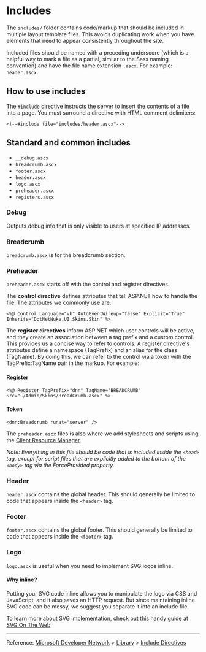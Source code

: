 # Includes

The `includes/` folder contains code/markup that should be included in multiple layout template files. This avoids duplicating work when you have elements that need to appear consistently throughout the site.

Included files should be named with a preceding underscore (which is a helpful way to mark a file as a partial, similar to the Sass naming convention) and have the file name extension `.ascx`. For example: `header.ascx`.

## How to use includes

The `#include` directive instructs the server to insert the contents of a file into a page. You must surround a directive with HTML comment delimiters:

```
<!--#include file="includes/header.ascx"-->
```

## Standard and common includes

- `__debug.ascx`
- `breadcrumb.ascx`
- `footer.ascx`
- `header.ascx`
- `logo.ascx`
- `preheader.ascx`
- `registers.ascx`

### Debug

Outputs debug info that is only visible to users at specified IP addresses.

### Breadcrumb

`breadcrumb.ascx` is for the breadcrumb section.

### Preheader

`preheader.ascx` starts off with the control and register directives.

The **control directive** defines attributes that tell ASP.NET how to handle the file. The attributes we commonly use are:

```
<%@ Control Language="vb" AutoEventWireup="false" Explicit="True" Inherits="DotNetNuke.UI.Skins.Skin" %>
```

The **register directives** inform ASP.NET which user controls will be active, and they create an association between a tag prefix and a custom control. This provides us a concise way to refer to controls. A register directive's attributes define a namespace (TagPrefix) and an alias for the class (TagName). By doing this, we can refer to the control via a token with the TagPrefix:TagName pair in the markup. For example:

#### Register

```
<%@ Register TagPrefix="dnn" TagName="BREADCRUMB" Src="~/Admin/Skins/BreadCrumb.ascx" %>
```

#### Token

```
<dnn:Breadcrumb runat="server" />
```

The `preheader.ascx` files is also where we add stylesheets and scripts using the [Client Resource Manager](http://www.dnnsoftware.com/wiki/client-resource-management-api).

_Note: Everything in this file should be code that is included inside the `<head>` tag, except for script files that are explicitly added to the bottom of the `<body>` tag via the ForceProvided property._

### Header

`header.ascx` contains the global header. This should generally be limited to code that appears inside the `<header>` tag.

### Footer

`footer.ascx` contains the global footer. This should generally be limited to code that appears inside the `<footer>` tag.

### Logo

`logo.ascx` is useful when you need to implement SVG logos inline.

#### Why inline?

Putting your SVG code inline allows you to manipulate the logo via CSS and JavaScript, and it also saves an HTTP request. But since maintaining inline SVG code can be messy, we suggest you separate it into an include file.

To learn more about SVG implementation, check out this handy guide at [SVG On The Web](https://svgontheweb.com).

---

Reference: [Microsoft Developer Network](https://msdn.microsoft.com/en-us) > [Library](https://msdn.microsoft.com/library) > [Include Directives](https://msdn.microsoft.com/en-us/library/ms525940.aspx)
